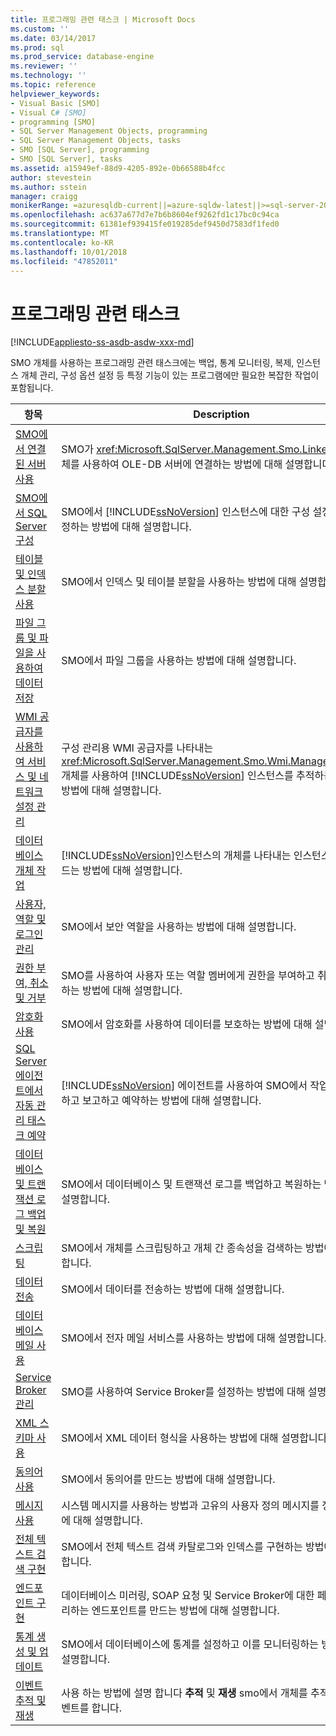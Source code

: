 ```yaml
---
title: 프로그래밍 관련 태스크 | Microsoft Docs
ms.custom: ''
ms.date: 03/14/2017
ms.prod: sql
ms.prod_service: database-engine
ms.reviewer: ''
ms.technology: ''
ms.topic: reference
helpviewer_keywords:
- Visual Basic [SMO]
- Visual C# [SMO]
- programming [SMO]
- SQL Server Management Objects, programming
- SQL Server Management Objects, tasks
- SMO [SQL Server], programming
- SMO [SQL Server], tasks
ms.assetid: a15949ef-88d9-4205-892e-0b66588b4fcc
author: stevestein
ms.author: sstein
manager: craigg
monikerRange: =azuresqldb-current||=azure-sqldw-latest||>=sql-server-2016||=sqlallproducts-allversions||>=sql-server-linux-2017||=azuresqldb-mi-current
ms.openlocfilehash: ac637a677d7e7b6b8604ef9262fd1c17bc0c94ca
ms.sourcegitcommit: 61381ef939415fe019285def9450d7583df1fed0
ms.translationtype: MT
ms.contentlocale: ko-KR
ms.lasthandoff: 10/01/2018
ms.locfileid: "47852011"
---
```

# <a name="programming-specific-tasks"></a>프로그래밍 관련 태스크
[!INCLUDE[appliesto-ss-asdb-asdw-xxx-md](../../../includes/appliesto-ss-asdb-asdw-xxx-md.md)]

  SMO 개체를 사용하는 프로그래밍 관련 태스크에는 백업, 통계 모니터링, 복제, 인스턴스 개체 관리, 구성 옵션 설정 등 특정 기능이 있는 프로그램에만 필요한 복잡한 작업이 포함됩니다.  
  
|항목|Description|  
|-----------|-----------------|  
|[SMO에서 연결된 서버 사용](../../../relational-databases/server-management-objects-smo/tasks/using-linked-servers-in-smo.md)|SMO가 <xref:Microsoft.SqlServer.Management.Smo.LinkedServer> 개체를 사용하여 OLE-DB 서버에 연결하는 방법에 대해 설명합니다.|  
|[SMO에서 SQL Server 구성](../../../relational-databases/server-management-objects-smo/tasks/configuring-sql-server-in-smo.md)|SMO에서 [!INCLUDE[ssNoVersion](../../../includes/ssnoversion-md.md)] 인스턴스에 대한 구성 설정을 보고 수정하는 방법에 대해 설명합니다.|  
|[테이블 및 인덱스 분할 사용](../../../relational-databases/server-management-objects-smo/tasks/using-table-and-index-partitioning.md)|SMO에서 인덱스 및 테이블 분할을 사용하는 방법에 대해 설명합니다.|  
|[파일 그룹 및 파일을 사용하여 데이터 저장](../../../relational-databases/server-management-objects-smo/tasks/using-filegroups-and-files-to-store-data.md)|SMO에서 파일 그룹을 사용하는 방법에 대해 설명합니다.|  
|[WMI 공급자를 사용하여 서비스 및 네트워크 설정 관리](../../../relational-databases/server-management-objects-smo/tasks/managing-services-and-network-settings-by-using-wmi-provider.md)|구성 관리용 WMI 공급자를 나타내는 <xref:Microsoft.SqlServer.Management.Smo.Wmi.ManagedComputer> 개체를 사용하여 [!INCLUDE[ssNoVersion](../../../includes/ssnoversion-md.md)] 인스턴스를 추적하는 여러 가지 방법에 대해 설명합니다.|  
|[데이터베이스 개체 작업](../../../relational-databases/server-management-objects-smo/tasks/creating-altering-and-removing-database-objects.md)|[!INCLUDE[ssNoVersion](../../../includes/ssnoversion-md.md)]인스턴스의 개체를 나타내는 인스턴스 클래스를 만드는 방법에 대해 설명합니다.|  
|[사용자, 역할 및 로그인 관리](../../../relational-databases/server-management-objects-smo/tasks/managing-users-roles-and-logins.md)|SMO에서 보안 역할을 사용하는 방법에 대해 설명합니다.|  
|[권한 부여, 취소 및 거부](../../../relational-databases/server-management-objects-smo/tasks/granting-revoking-and-denying-permissions.md)|SMO를 사용하여 사용자 또는 역할 멤버에게 권한을 부여하고 취소하고 거부하는 방법에 대해 설명합니다.|  
|[암호화 사용](../../../relational-databases/server-management-objects-smo/tasks/using-encryption.md)|SMO에서 암호화를 사용하여 데이터를 보호하는 방법에 대해 설명합니다.|  
|[SQL Server 에이전트에서 자동 관리 태스크 예약](../../../relational-databases/server-management-objects-smo/tasks/scheduling-automatic-administrative-tasks-in-sql-server-agent.md)|[!INCLUDE[ssNoVersion](../../../includes/ssnoversion-md.md)] 에이전트를 사용하여 SMO에서 작업을 모니터링하고 보고하고 예약하는 방법에 대해 설명합니다.|  
|[데이터베이스 및 트랜잭션 로그 백업 및 복원](../../../relational-databases/server-management-objects-smo/tasks/backing-up-and-restoring-databases-and-transaction-logs.md)|SMO에서 데이터베이스 및 트랜잭션 로그를 백업하고 복원하는 방법에 대해 설명합니다.|  
|[스크립팅](../../../relational-databases/server-management-objects-smo/tasks/scripting.md)|SMO에서 개체를 스크립팅하고 개체 간 종속성을 검색하는 방법에 대해 설명합니다.|  
|[데이터 전송](../../../relational-databases/server-management-objects-smo/tasks/transferring-data.md)|SMO에서 데이터를 전송하는 방법에 대해 설명합니다.|  
|[데이터베이스 메일 사용](../../../relational-databases/server-management-objects-smo/tasks/using-database-mail.md)|SMO에서 전자 메일 서비스를 사용하는 방법에 대해 설명합니다.|  
|[Service Broker 관리](../../../relational-databases/server-management-objects-smo/tasks/managing-service-broker.md)|SMO를 사용하여 Service Broker를 설정하는 방법에 대해 설명합니다.|  
|[XML 스키마 사용](../../../relational-databases/server-management-objects-smo/tasks/using-xml-schemas.md)|SMO에서 XML 데이터 형식을 사용하는 방법에 대해 설명합니다.|  
|[동의어 사용](../../../relational-databases/server-management-objects-smo/tasks/using-synonyms.md)|SMO에서 동의어를 만드는 방법에 대해 설명합니다.|  
|[메시지 사용](../../../relational-databases/server-management-objects-smo/tasks/using-messages.md)|시스템 메시지를 사용하는 방법과 고유의 사용자 정의 메시지를 정의하는 방법에 대해 설명합니다.|  
|[전체 텍스트 검색 구현](../../../relational-databases/server-management-objects-smo/tasks/implementing-full-text-search.md)|SMO에서 전체 텍스트 검색 카탈로그와 인덱스를 구현하는 방법에 대해 설명합니다.|  
|[엔드포인트 구현](../../../relational-databases/server-management-objects-smo/tasks/implementing-endpoints.md)|데이터베이스 미러링, SOAP 요청 및 Service Broker에 대한 페이로드를 처리하는 엔드포인트를 만드는 방법에 대해 설명합니다.|  
|[통계 생성 및 업데이트](../../../relational-databases/server-management-objects-smo/tasks/creating-and-updating-statistics.md)|SMO에서 데이터베이스에 통계를 설정하고 이를 모니터링하는 방법에 대해 설명합니다.|  
|[이벤트 추적 및 재생](../../../relational-databases/server-management-objects-smo/tasks/tracing-and-replaying-events.md)|사용 하는 방법에 설명 합니다 **추적** 및 **재생** smo에서 개체를 추적 및 재생 이벤트를 합니다.|  
  
  

